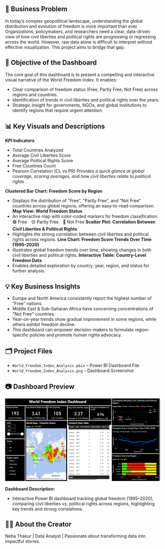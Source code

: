 ## 📌 **Business Problem**
In today’s complex geopolitical landscape, understanding the global distribution and evolution of freedom is more important than ever. Organizations, policymakers, and researchers need a clear, data-driven view of how civil liberties and political rights are progressing or regressing across the world. However, raw data alone is difficult to interpret without effective visualization. This project aims to bridge that gap.

## 🎯 **Objective of the Dashboard**
The core goal of this dashboard is to present a compelling and interactive visual narrative of the World Freedom Index. It enables:
- Clear comparison of freedom status (Free, Partly Free, Not Free) across regions and countries.
- Identification of trends in civil liberties and political rights over the years.
- Strategic insight for governments, NGOs, and global institutions to identify regions that require urgent attention.

## 📊 **Key Visuals and Descriptions**
**KPI Indicators**
- Total Countries Analyzed
- Average Civil Liberties Score
- Average Political Rights Score
- Free Countries Count
- Pearson Correlation (CL vs PR)
   *Provides a quick glance at global coverage, scoring averages, and how civil liberties relate to political rights*
  
**Clustered Bar Chart: Freedom Score by Region**
- Displays the distribution of "Free", "Partly Free", and "Not Free" countries across global regions, offering an easy-to-read comparison.
**Map View: World Freedom Status**
- An interactive map with color-coded markers for freedom classification:
🟢 Free 🟡 Partly Free 🔴 Not Free
**Scatter Plot: Correlation Between Civil Liberties & Political Rights**
- Highlights the strong correlation between civil liberties and political rights across regions.
**Line Chart: Freedom Score Trends Over Time (1995–2020)**
- Illustrates global freedom trends over time, showing changes in both civil liberties and political rights.
**Interactive Table: Country-Level Freedom Data**
- Enables detailed exploration by country, year, region, and status for further analysis.

## 💡 **Key Business Insights**
- Europe and North America consistently report the highest number of "Free" nations.
- Middle East & Sub-Saharan Africa have concerning concentrations of "Not Free" countries.
- Year-on-year trends show gradual improvement in some regions, while others exhibit freedom decline.
- This dashboard can empower decision-makers to formulate region-specific policies and promote human rights advocacy.

## 🗂️ **Project Files**
- `World_Freedom_Index_Analysis.pbix` – Power BI Dashboard File
- `World_Freedom_Index_Analysis.png` – Dashboard Screenshot

## 📷 Dashboard Preview
![Dashboard Preview](./World_Freedom_Index_Analysis.png)

**Dashboard Description:**  
- Interactive Power BI dashboard tracking global freedom (1995–2020), comparing civil liberties vs. political rights across regions, highlighting key trends and strong correlations.

## 👩‍💼 **About the Creator**
Neha Thakur | Data Analyst | Passionate about transforming data into impactful stories.
